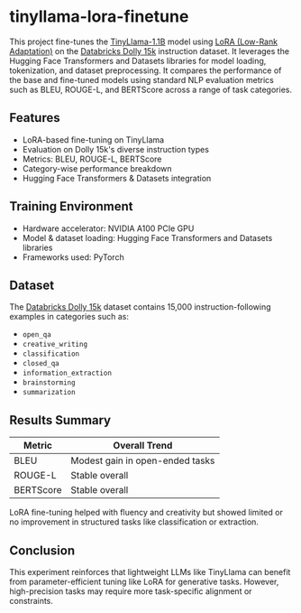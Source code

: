 
# tinyllama-lora-finetune

This project fine-tunes the [TinyLlama-1.1B](https://huggingface.co/TinyLlama/TinyLlama-1.1B-Chat-v1.0) model using [LoRA (Low-Rank Adaptation)](https://arxiv.org/abs/2106.09685) on the [Databricks Dolly 15k](https://huggingface.co/datasets/databricks/databricks-dolly-15k) instruction dataset. It leverages the Hugging Face Transformers and Datasets libraries for model loading, tokenization, and dataset preprocessing. It compares the performance of the base and fine-tuned models using standard NLP evaluation metrics such as BLEU, ROUGE-L, and BERTScore across a range of task categories.

## Features

- LoRA-based fine-tuning on TinyLlama
- Evaluation on Dolly 15k's diverse instruction types
- Metrics: BLEU, ROUGE-L, BERTScore
- Category-wise performance breakdown
- Hugging Face Transformers & Datasets integration


## Training Environment

- Hardware accelerator: NVIDIA A100 PCIe GPU
- Model & dataset loading: Hugging Face Transformers and Datasets libraries
- Frameworks used: PyTorch

## Dataset

The [Databricks Dolly 15k](https://huggingface.co/datasets/databricks/databricks-dolly-15k) dataset contains 15,000 instruction-following examples in categories such as:

- `open_qa`
- `creative_writing`
- `classification`
- `closed_qa`
- `information_extraction`
- `brainstorming`
- `summarization`

## Results Summary

| Metric       | Overall Trend |
|--------------|----------------|
| BLEU         | Modest gain in open-ended tasks |
| ROUGE-L      | Stable overall |
| BERTScore    | Stable overall |

LoRA fine-tuning helped with fluency and creativity but showed limited or no improvement in structured tasks like classification or extraction.

## Conclusion

This experiment reinforces that lightweight LLMs like TinyLlama can benefit from parameter-efficient tuning like LoRA for generative tasks. However, high-precision tasks may require more task-specific alignment or constraints.


